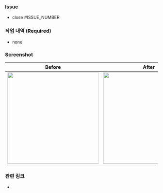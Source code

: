 ### Issue
- close #ISSUE_NUMBER

### 작업 내역 (Required)
- none

### Screenshot
Before | After
:--: | :--:
<img src="" width="300" /> | <img src="" width="300" />

### 관련 링크
-